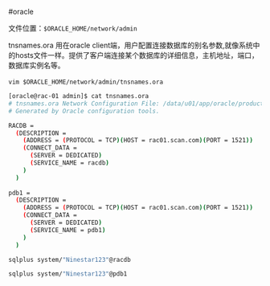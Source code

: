 #oracle

文件位置：`$ORACLE_HOME/network/admin`​

tnsnames.ora 用在oracle client端，用户配置连接数据库的别名参数,就像系统中的hosts文件一样。提供了客户端连接某个数据库的详细信息，主机地址，端口，数据库实例名等。

​`vim $ORACLE_HOME/network/admin/tnsnames.ora`​

```bash
[oracle@rac-01 admin]$ cat tnsnames.ora 
# tnsnames.ora Network Configuration File: /data/u01/app/oracle/product/19c/db_1/network/admin/tnsnames.ora
# Generated by Oracle configuration tools.

RACDB =
  (DESCRIPTION =
    (ADDRESS = (PROTOCOL = TCP)(HOST = rac01.scan.com)(PORT = 1521))
    (CONNECT_DATA =
      (SERVER = DEDICATED)
      (SERVICE_NAME = racdb)
    )
  )
  
pdb1 =
  (DESCRIPTION =
    (ADDRESS = (PROTOCOL = TCP)(HOST = rac01.scan.com)(PORT = 1521))
    (CONNECT_DATA =
      (SERVER = DEDICATED)
      (SERVICE_NAME = pdb1)
    )
  )
```


```bash
sqlplus system/"Ninestar123"@racdb

sqlplus system/"Ninestar123"@pdb1
```